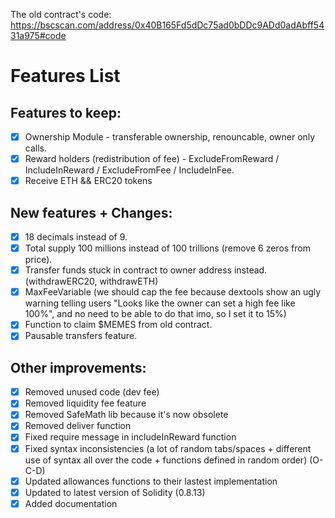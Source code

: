 The old contract's code: https://bscscan.com/address/0x40B165Fd5dDc75ad0bDDc9ADd0adAbff5431a975#code

# Features List
## Features to keep:
- [x] Ownership Module - transferable ownership, renouncable, owner only calls.
- [x] Reward holders (redistribution of fee) - ExcludeFromReward / IncludeInReward / ExcludeFromFee / IncludeInFee.
- [x] Receive ETH && ERC20 tokens

## New features + Changes:
- [x] 18 decimals instead of 9.
- [x] Total supply 100 millions instead of 100 trillions (remove 6 zeros from price).
- [x] Transfer funds stuck in contract to owner address instead. (withdrawERC20, withdrawETH)
- [x] MaxFeeVariable (we should cap the fee because dextools show an ugly warning telling users "Looks like the owner can set a high fee like 100%", and no need to be able to do that imo, so I set it to 15%)
- [x] Function to claim $MEMES from old contract.
- [x] Pausable transfers feature.

## Other improvements:
- [x] Removed unused code (dev fee)
- [x] Removed liquidity fee feature
- [x] Removed SafeMath lib because it's now obsolete
- [x] Removed deliver function
- [x] Fixed require message in includeInReward function
- [x] Fixed syntax inconsistencies (a lot of random tabs/spaces + different use of syntax all over the code + functions defined in random order) (O-C-D)
- [x] Updated allowances functions to their lastest implementation
- [x] Updated to latest version of Solidity (0.8.13)
- [x] Added documentation
